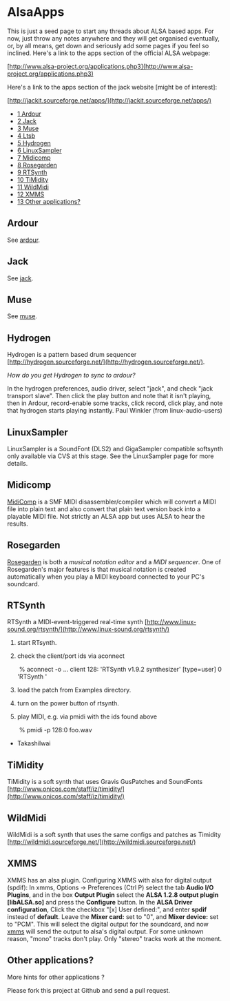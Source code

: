 AlsaApps
========

This is just a seed page to start any threads about ALSA based apps. For
now, just throw any notes anywhere and they will get organised
eventually, or, by all means, get down and seriously add some pages if
you feel so inclined. Here's a link to the apps section of the official
ALSA webpage:

[http://www.alsa-project.org/applications.php3](http://www.alsa-project.org/applications.php3)

Here's a link to the apps section of the jack website [might be of
interest]:

[http://jackit.sourceforge.net/apps/](http://jackit.sourceforge.net/apps/)

-   [1 Ardour](#Ardour)
-   [2 Jack](#Jack)
-   [3 Muse](#Muse)
-   [4 Ltsb](#Ltsb)
-   [5 Hydrogen](#Hydrogen)
-   [6 LinuxSampler](#LinuxSampler)
-   [7 Midicomp](#Midicomp)
-   [8 Rosegarden](#Rosegarden)
-   [9 RTSynth](#RTSynth)
-   [10 TiMidity](#TiMidity)
-   [11 WildMidi](#WildMidi)
-   [12 XMMS](#XMMS)
-   [13 Other applications?](#Other_applications.3F)

Ardour
------

See [ardour](/Ardour "Ardour").

Jack
----

See [jack](/Jack "Jack").

Muse
----

See [muse](/Muse "Muse").

Hydrogen
--------

Hydrogen is a pattern based drum sequencer
[http://hydrogen.sourceforge.net/](http://hydrogen.sourceforge.net/).

*How do you get Hydrogen to sync to ardour?*

In the hydrogen preferences, audio driver, select "jack", and check
"jack transport slave". Then click the play button and note that it
isn't playing, then in Ardour, record-enable some tracks, click record,
click play, and note that hydrogen starts playing instantly. Paul
Winkler (from linux-audio-users)

LinuxSampler
------------

LinuxSampler is a SoundFont (DLS2) and GigaSampler compatible softsynth
only available via CVS at this stage. See the LinuxSampler page for more
details.

Midicomp
--------

[MidiComp](https://github.com/markc/midicomp)
is a SMF MIDI disassembler/compiler which will convert a MIDI
file into plain text and also convert that plain text version back into
a playable MIDI file. Not strictly an ALSA app but uses ALSA to hear the
results.

Rosegarden
----------

[Rosegarden](/Rosegarden "Rosegarden") is both a *musical notation
editor* and a *MIDI sequencer*. One of Rosegarden's major features is
that musical notation is created automatically when you play a MIDI
keyboard connected to your PC's soundcard.

RTSynth
-------

RTSynth a MIDI-event-triggered real-time synth
[http://www.linux-sound.org/rtsynth/](http://www.linux-sound.org/rtsynth/)

1.  start RTsynth.
2.  check the client/port ids via aconnect

       % aconnect -o
       ...
       client 128: 'RTSynth v1.9.2 synthesizer' [type=user]
           0 'RTSynth         '

1.  load the patch from Examples directory.
2.  turn on the power button of rtsynth.
3.  play MIDI, e.g. via pmidi with the ids found above

       % pmidi -p 128:0 foo.wav

- TakashiIwai

TiMidity
--------

TiMidity is a soft synth that uses Gravis GusPatches and SoundFonts
[http://www.onicos.com/staff/iz/timidity/](http://www.onicos.com/staff/iz/timidity/)

WildMidi
--------

WildMidi is a soft synth that uses the same configs and patches as
Timidity
[http://wildmidi.sourceforge.net/](http://wildmidi.sourceforge.net/)

XMMS
----

XMMS has an alsa plugin. Configuring XMMS with alsa for digital output
(spdif): In xmms, Options -\> Preferences (Ctrl P) select the tab
**Audio I/O Plugins**, and in the box **Output Plugin** select the
**ALSA 1.2.8 output plugin [libALSA.so]** and press the **Configure**
button. In the **ALSA Driver configuration**, Click the checkbox "[x]
User defined:", and enter **spdif** instead of **default**. Leave the
**Mixer card:** set to "0", and **Mixer device:** set to "PCM". This
will select the digital output for the soundcard, and now
[xmms](/Xmms "Xmms") will send the output to alsa's digital output. For
some unknown reason, "mono" tracks don't play. Only "stereo" tracks work
at the moment.

Other applications?
-------------------

More hints for other applications ?

Please fork this project at Github and send a pull request.
